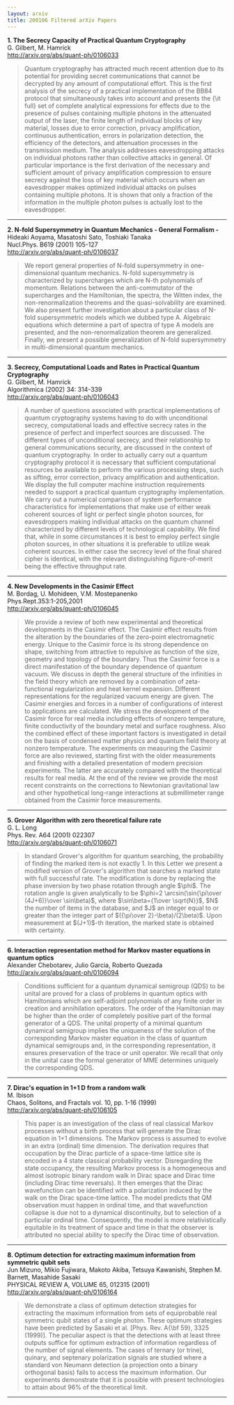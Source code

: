 ```yaml
---
layout: arxiv
title: 200106 Filtered arXiv Papers
---
```


**1.    The Secrecy Capacity of Practical Quantum Cryptography**  
G. Gilbert, M. Hamrick  
http://arxiv.org/abs/quant-ph/0106033  
<blockquote>
<p>
Quantum cryptography has attracted much recent attention due to its potential for providing secret communications that cannot be decrypted by any amount of computational effort. This is the first analysis of the secrecy of a practical implementation of the BB84 protocol that simultaneously takes into account and presents the {\it full} set of complete analytical expressions for effects due to the presence of pulses containing multiple photons in the attenuated output of the laser, the finite length of individual blocks of key material, losses due to error correction, privacy amplification, continuous authentication, errors in polarization detection, the efficiency of the detectors, and attenuation processes in the transmission medium. The analysis addresses eavesdropping attacks on individual photons rather than collective attacks in general. Of particular importance is the first derivation of the necessary and sufficient amount of privacy amplification compression to ensure secrecy against the loss of key material which occurs when an eavesdropper makes optimized individual attacks on pulses containing multiple photons. It is shown that only a fraction of the information in the multiple photon pulses is actually lost to the eavesdropper.
</p>
</blockquote>

------

**2.    N-fold Supersymmetry in Quantum Mechanics - General Formalism -**  
Hideaki Aoyama, Masatoshi Sato, Toshiaki Tanaka  
Nucl.Phys. B619 (2001) 105-127  
http://arxiv.org/abs/quant-ph/0106037  
<blockquote>
<p>
We report general properties of N-fold supersymmetry in one-dimensional quantum mechanics. N-fold supersymmetry is characterized by supercharges which are N-th polynomials of momentum. Relations between the anti-commutator of the supercharges and the Hamiltonian, the spectra, the Witten index, the non-renormalization theorems and the quasi-solvability are examined. We also present further investigation about a particular class of N-fold supersymmetric models which we dubbed type A. Algebraic equations which determine a part of spectra of type A models are presented, and the non-renormalization theorem are generalized. Finally, we present a possible generalization of N-fold supersymmetry in multi-dimensional quantum mechanics.
</p>
</blockquote>

------

**3.    Secrecy, Computational Loads and Rates in Practical Quantum Cryptography**  
G. Gilbert, M. Hamrick  
Algorithmica (2002) 34: 314-339  
http://arxiv.org/abs/quant-ph/0106043  
<blockquote>
<p>
A number of questions associated with practical implementations of quantum cryptography systems having to do with unconditional secrecy, computational loads and effective secrecy rates in the presence of perfect and imperfect sources are discussed. The different types of unconditional secrecy, and their relationship to general communications security, are discussed in the context of quantum cryptography. In order to actually carry out a quantum cryptography protocol it is necessary that sufficient computational resources be available to perform the various processing steps, such as sifting, error correction, privacy amplification and authentication. We display the full computer machine instruction requirements needed to support a practical quantum cryptography implementation. We carry out a numerical comparison of system performance characteristics for implementations that make use of either weak coherent sources of light or perfect single photon sources, for eavesdroppers making individual attacks on the quantum channel characterized by different levels of technological capability. We find that, while in some circumstances it is best to employ perfect single photon sources, in other situations it is preferable to utilize weak coherent sources. In either case the secrecy level of the final shared cipher is identical, with the relevant distinguishing figure-of-merit being the effective throughput rate.
</p>
</blockquote>

------

**4.    New Developments in the Casimir Effect**  
M. Bordag, U. Mohideen, V.M. Mostepanenko  
Phys.Rept.353:1-205,2001  
http://arxiv.org/abs/quant-ph/0106045  
<blockquote>
<p>
We provide a review of both new experimental and theoretical developments in the Casimir effect. The Casimir effect results from the alteration by the boundaries of the zero-point electromagnetic energy. Unique to the Casimir force is its strong dependence on shape, switching from attractive to repulsive as function of the size, geometry and topology of the boundary. Thus the Casimir force is a direct manifestation of the boundary dependence of quantum vacuum. We discuss in depth the general structure of the infinities in the field theory which are removed by a combination of zeta-functional regularization and heat kernel expansion. Different representations for the regularized vacuum energy are given. The Casimir energies and forces in a number of configurations of interest to applications are calculated. We stress the development of the Casimir force for real media including effects of nonzero temperature, finite conductivity of the boundary metal and surface roughness. Also the combined effect of these important factors is investigated in detail on the basis of condensed matter physics and quantum field theory at nonzero temperature. The experiments on measuring the Casimir force are also reviewed, starting first with the older measurements and finishing with a detailed presentation of modern precision experiments. The latter are accurately compared with the theoretical results for real media. At the end of the review we provide the most recent constraints on the corrections to Newtonian gravitational law and other hypothetical long-range interactions at submillimeter range obtained from the Casimir force measurements.
</p>
</blockquote>

------

**5.    Grover Algorithm with zero theoretical failure rate**  
G. L. Long  
Phys. Rev. A64 (2001) 022307  
http://arxiv.org/abs/quant-ph/0106071  
<blockquote>
<p>
In standard Grover's algorithm for quantum searching, the probability of finding the marked item is not exactly 1. In this Letter we present a modified version of Grover's algorithm that searches a marked state with full successful rate. The modification is done by replacing the phase inversion by two phase rotation through angle $\phi$. The rotation angle is given analytically to be $\phi=2 \arcsin(\sin{\pi\over (4J+6)}\over \sin\beta)$, where $\sin\beta={1\over \sqrt{N}}$, $N$ the number of items in the database, and $J$ an integer equal to or greater than the integer part of $({\pi\over 2}-\beta)/(2\beta)$. Upon measurement at $(J+1)$-th iteration, the marked state is obtained with certainty.
</p>
</blockquote>

------

**6.    Interaction representation method for Markov master equations in quantum optics**  
Alexander Chebotarev, Julio Garcia, Roberto Quezada  
http://arxiv.org/abs/quant-ph/0106094  
<blockquote>
<p>
Conditions sufficient for a quantum dynamical semigroup (QDS) to be unital are proved for a class of problems in quantum optics with Hamiltonians which are self-adjoint polynomials of any finite order in creation and annihilation operators. The order of the Hamiltonian may be higher than the order of completely positive part of the formal generator of a QDS. The unital property of a minimal quantum dynamical semigroup implies the uniqueness of the solution of the corresponding Markov master equation in the class of quantum dynamical semigroups and, in the corresponding representation, it ensures preservation of the trace or unit operator. We recall that only in the unital case the formal generator of MME determines uniquely the corresponding QDS.
</p>
</blockquote>

------

**7.    Dirac's equation in 1+1 D from a random walk**  
M. Ibison  
Chaos, Solitons, and Fractals vol. 10, pp. 1-16 (1999)  
http://arxiv.org/abs/quant-ph/0106105  
<blockquote>
<p>
This paper is an investigation of the class of real classical Markov processes without a birth process that will generate the Dirac equation in 1+1 dimensions. The Markov process is assumed to evolve in an extra (ordinal) time dimension. The derivation requires that occupation by the Dirac particle of a space-time lattice site is encoded in a 4 state classical probability vector. Disregarding the state occupancy, the resulting Markov process is a homogeneous and almost isotropic binary random walk in Dirac space and Dirac time (including Dirac time reversals). It then emerges that the Dirac wavefunction can be identified with a polarization induced by the walk on the Dirac space-time lattice. The model predicts that QM observation must happen in ordinal time, and that wavefunction collapse is due not to a dynamical discontinuity, but to selection of a particular ordinal time. Consequently, the model is more relativistically equitable in its treatment of space and time in that the observer is attributed no special ability to specify the Dirac time of observation.
</p>
</blockquote>

------

**8.    Optimum detection for extracting maximum information from symmetric qubit sets**  
Jun Mizuno, Mikio Fujiwara, Makoto Akiba, Tetsuya Kawanishi, Stephen M. Barnett, Masahide Sasaki  
PHYSICAL REVIEW A, VOLUME 65, 012315 (2001)  
http://arxiv.org/abs/quant-ph/0106164  
<blockquote>
<p>
We demonstrate a class of optimum detection strategies for extracting the maximum information from sets of equiprobable real symmetric qubit states of a single photon. These optimum strategies have been predicted by Sasaki et al. [Phys. Rev. A{\bf 59}, 3325 (1999)]. The peculiar aspect is that the detections with at least three outputs suffice for optimum extraction of information regardless of the number of signal elements. The cases of ternary (or trine), quinary, and septenary polarization signals are studied where a standard von Neumann detection (a projection onto a binary orthogonal basis) fails to access the maximum information. Our experiments demonstrate that it is possible with present technologies to attain about 96% of the theoretical limit.
</p>
</blockquote>

------

